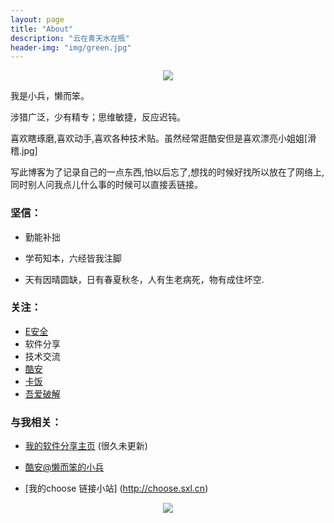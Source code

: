 ```yaml
---
layout: page
title: "About"
description: "云在青天水在瓶"
header-img: "img/green.jpg"
---
```



<center>
    <p><img src="http://img2.touxiang.cn/file/20160125/93e998bc10a9f02b91dea30d1ed6d4bf.jpg" align="center"></p>
</center>  

我是小兵，懒而笨。

涉猎广泛，少有精专；思维敏捷，反应迟钝。

喜欢瞎琢磨,喜欢动手,喜欢各种技术贴。虽然经常逛酷安但是喜欢漂亮小姐姐[滑稽.jpg]     

写此博客为了记录自己的一点东西,怕以后忘了,想找的时候好找所以放在了网络上,同时别人问我点儿什么事的时候可以直接丢链接。 
  
### 坚信： 
   
- 勤能补拙   

- 学苟知本，六经皆我注脚 
  
- 天有因晴圆缺，日有春夏秋冬，人有生老病死，物有成住坏空.  


### 关注： 

- [E安全](https://www.easyaq.com/)
- 软件分享
- 技术交流  
- [酷安](https://www.coolapk.com/)
- [卡饭](http://bbs.kafan.cn/)
- [吾爱破解](http://www.52pojie.cn/)

### 与我相关： 

- [我的软件分享主页](http://xiaobing211314.ys168.com/)      (很久未更新)

- [酷安@懒而笨的小兵](https://www.coolapk.com/u/849427)   

- [我的choose 链接小站] (http://choose.sxl.cn)   




<center>
    <p><img src="http://easyread.ph.126.net/b9Bigob7TjH6GXgBDnrj2Q==/7916967505106579244.gif" align="center"></p>
</center>






